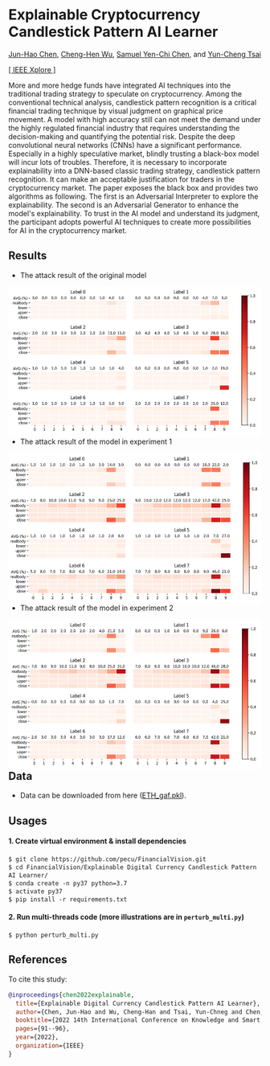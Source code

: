 # Explainable Cryptocurrency Candlestick Pattern AI Learner

[Jun-Hao Chen](o1r2g3a4n5i6z7e8@gmail.com), [Cheng-Hen Wu](chwu0796@gmail.com), [Samuel Yen-Chi Chen](ycchen1989@gmail.com), and [Yun-Cheng Tsai](pecu610@gmail.com)   
    
[[ IEEE Xplore ]](https://ieeexplore.ieee.org/document/9727231?fbclid=IwAR3doeRuCKiY19_yQbSFqeiKBnurg4n1eK9tPEETEpiCXp2kolE1hYB-I7M)

More and more hedge funds have integrated AI techniques into the traditional trading strategy to speculate on cryptocurrency. Among the conventional technical analysis, candlestick pattern recognition is a critical financial trading technique by visual judgment on graphical price movement. A model with high accuracy still can not meet the demand under the highly regulated financial industry that requires understanding the decision-making and quantifying the potential risk. 
Despite the deep convolutional neural networks (CNNs) have a significant performance. Especially in a highly speculative market, blindly trusting a black-box model will incur lots of troubles. Therefore, it is necessary to incorporate explainability into a DNN-based classic trading strategy, candlestick pattern recognition. It can make an acceptable justification for traders in the cryptocurrency market. The paper exposes the black box and provides two algorithms as following. The first is an Adversarial Interpreter to explore the explainability. The second is an Adversarial Generator to enhance the model's explainability. To trust in the AI model and understand its judgment, the participant adopts powerful AI techniques to create more possibilities for AI in the cryptocurrency market.


## Results
* The attack result of the original model
<img src='https://github.com/pecu/FinancialVision/blob/master/Explainable%20Digital%20Currency%20Candlestick%20Pattern%20AI%20Learner/images/Attacking%20Result%20of%20the%20Original%20Model.png' width = "600" height = "300" align='left'/>
<br/>

* The attack result of the model in experiment 1
<img src='https://github.com/pecu/FinancialVision/blob/master/Explainable%20Digital%20Currency%20Candlestick%20Pattern%20AI%20Learner/images/Attacking%20Result%20of%20the%20Experiment%201%20Model.png' width = "600" height = "300" align='left'/>
<br/>

* The attack result of the model in experiment 2
<img src='https://github.com/pecu/FinancialVision/blob/master/Explainable%20Digital%20Currency%20Candlestick%20Pattern%20AI%20Learner/images/Attacking%20Result%20of%20the%20Experiment%202%20Model.png' width = "600" height = "300" align='left'/>
<br/>

## Data
  - Data can be downloaded from here ([ETH_gaf.pkl](https://drive.google.com/file/d/1ZtShhD_TkEaBQNFH-D4HQ2QH8Pllhsy9/view?usp=sharing)).


## Usages
#### 1. Create virtual environment & install dependencies
    $ git clone https://github.com/pecu/FinancialVision.git
    $ cd FinancialVision/Explainable Digital Currency Candlestick Pattern AI Learner/
    $ conda create -n py37 python=3.7
    $ activate py37
    $ pip install -r requirements.txt 
#### 2. Run multi-threads code (more illustrations are in `perturb_multi.py`)
    $ python perturb_multi.py


## References

To cite this study:
```BibTeX
@inproceedings{chen2022explainable,
  title={Explainable Digital Currency Candlestick Pattern AI Learner},
  author={Chen, Jun-Hao and Wu, Cheng-Han and Tsai, Yun-Chneg and Chen, Samuel Yen-Chi},
  booktitle={2022 14th International Conference on Knowledge and Smart Technology (KST)},
  pages={91--96},
  year={2022},
  organization={IEEE}
}
```
